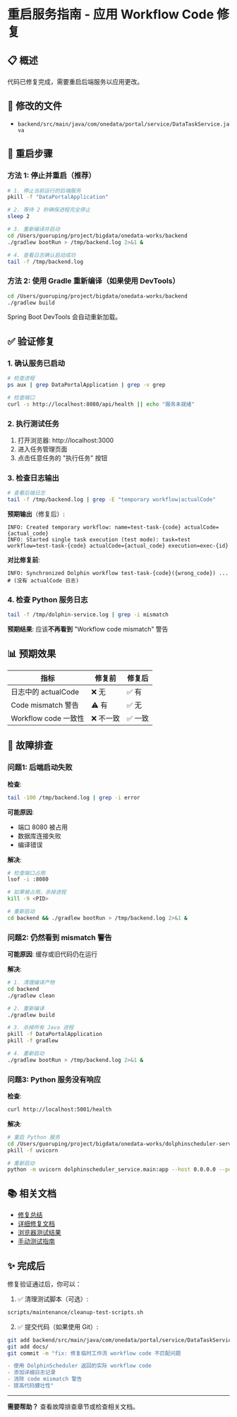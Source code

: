 # 重启服务指南 - 应用 Workflow Code 修复

## 📋 概述

代码已修复完成，需要重启后端服务以应用更改。

## 🔧 修改的文件

- `backend/src/main/java/com/onedata/portal/service/DataTaskService.java`

## 🚀 重启步骤

### 方法 1: 停止并重启（推荐）

```bash
# 1. 停止当前运行的后端服务
pkill -f "DataPortalApplication"

# 2. 等待 2 秒确保进程完全停止
sleep 2

# 3. 重新编译并启动
cd /Users/guoruping/project/bigdata/onedata-works/backend
./gradlew bootRun > /tmp/backend.log 2>&1 &

# 4. 查看日志确认启动成功
tail -f /tmp/backend.log
```

### 方法 2: 使用 Gradle 重新编译（如果使用 DevTools）

```bash
cd /Users/guoruping/project/bigdata/onedata-works/backend
./gradlew build
```

Spring Boot DevTools 会自动重新加载。

## ✅ 验证修复

### 1. 确认服务已启动

```bash
# 检查进程
ps aux | grep DataPortalApplication | grep -v grep

# 检查端口
curl -s http://localhost:8080/api/health || echo "服务未就绪"
```

### 2. 执行测试任务

1. 打开浏览器: http://localhost:3000
2. 进入任务管理页面
3. 点击任意任务的 "执行任务" 按钮

### 3. 检查日志输出

```bash
# 查看后端日志
tail -f /tmp/backend.log | grep -E "temporary workflow|actualCode"
```

**预期输出**（修复后）:
```
INFO: Created temporary workflow: name=test-task-{code} actualCode={actual_code}
INFO: Started single task execution (test mode): task=test workflow=test-task-{code} actualCode={actual_code} execution=exec-{id}
```

**对比修复前**:
```
INFO: Synchronized Dolphin workflow test-task-{code}({wrong_code}) ...
# (没有 actualCode 日志)
```

### 4. 检查 Python 服务日志

```bash
tail -f /tmp/dolphin-service.log | grep -i mismatch
```

**预期结果**: 应该**不再看到** "Workflow code mismatch" 警告

## 📊 预期效果

| 指标 | 修复前 | 修复后 |
|-----|--------|--------|
| 日志中的 actualCode | ❌ 无 | ✅ 有 |
| Code mismatch 警告 | ⚠️ 有 | ✅ 无 |
| Workflow code 一致性 | ❌ 不一致 | ✅ 一致 |

## 🐛 故障排查

### 问题1: 后端启动失败

**检查**:
```bash
tail -100 /tmp/backend.log | grep -i error
```

**可能原因**:
- 端口 8080 被占用
- 数据库连接失败
- 编译错误

**解决**:
```bash
# 检查端口占用
lsof -i :8080

# 如果被占用，杀掉进程
kill -9 <PID>

# 重新启动
cd backend && ./gradlew bootRun > /tmp/backend.log 2>&1 &
```

### 问题2: 仍然看到 mismatch 警告

**可能原因**: 缓存或旧代码仍在运行

**解决**:
```bash
# 1. 清理编译产物
cd backend
./gradlew clean

# 2. 重新编译
./gradlew build

# 3. 杀掉所有 Java 进程
pkill -f DataPortalApplication
pkill -f gradlew

# 4. 重新启动
./gradlew bootRun > /tmp/backend.log 2>&1 &
```

### 问题3: Python 服务没有响应

**检查**:
```bash
curl http://localhost:5001/health
```

**解决**:
```bash
# 重启 Python 服务
cd /Users/guoruping/project/bigdata/onedata-works/dolphinscheduler-service
pkill -f uvicorn

# 重新启动
python -m uvicorn dolphinscheduler_service.main:app --host 0.0.0.0 --port 5001 &
```

## 📚 相关文档

- [修复总结](./docs/FIX_SUMMARY.md)
- [详细修复文档](./docs/WORKFLOW_CODE_MISMATCH_FIX.md)
- [浏览器测试结果](./docs/BROWSER_TEST_RESULTS.md)
- [手动测试指南](./docs/MANUAL_TEST_GUIDE.md)

## ✨ 完成后

修复验证通过后，你可以：

1. ✅ 清理测试脚本（可选）:
```bash
scripts/maintenance/cleanup-test-scripts.sh
```

2. ✅ 提交代码（如果使用 Git）:
```bash
git add backend/src/main/java/com/onedata/portal/service/DataTaskService.java
git add docs/
git commit -m "fix: 修复临时工作流 workflow code 不匹配问题

- 使用 DolphinScheduler 返回的实际 workflow code
- 添加详细日志记录
- 消除 code mismatch 警告
- 提高代码健壮性"
```

---

**需要帮助？** 查看故障排查章节或检查相关文档。
